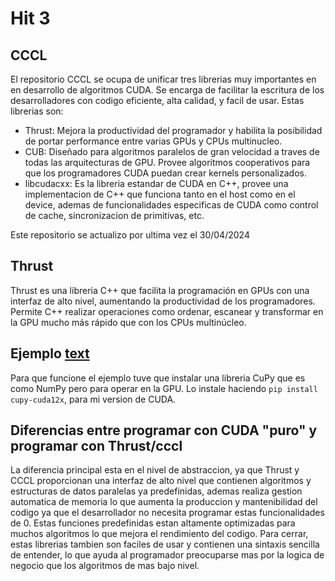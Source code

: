# Hit 3

## CCCL

El repositorio CCCL se ocupa de unificar tres librerias muy importantes en en desarrollo de algoritmos CUDA. Se encarga de facilitar la escritura de los desarrolladores con codigo eficiente, alta calidad, y facil de usar. Estas librerias son:

- Thrust: Mejora la productividad del programador y habilita la posibilidad de portar performance entre varias GPUs y CPUs multinucleo.
- CUB: Diseñado para algoritmos paralelos de gran velocidad a traves de todas las arquitecturas de GPU. Provee algoritmos cooperativos para que los programadores CUDA puedan crear kernels personalizados.
- libcudacxx: Es la libreria estandar de CUDA en C++, provee una implementacion de C++ que funciona tanto en el host como en el device, ademas de funcionalidades especificas de CUDA como control de cache, sincronizacion de primitivas, etc.

Este repositorio se actualizo por ultima vez el 30/04/2024

## Thrust

Thrust es una libreria C++ que facilita la programación en GPUs con una interfaz de alto nivel, aumentando la productividad de los programadores. Permite C++ realizar operaciones como ordenar, escanear y transformar en la GPU mucho más rápido que con los CPUs multinúcleo.

## Ejemplo [text](https://docs.nvidia.com/cuda/thrust/index.html#vectors)

Para que funcione el ejemplo tuve que instalar una libreria CuPy que es como NumPy pero para operar en la GPU. Lo instale haciendo `pip install cupy-cuda12x`, para mi version de CUDA.

## Diferencias entre programar con CUDA "puro" y programar con Thrust/cccl

La diferencia principal esta en el nivel de abstraccion, ya que Thrust y CCCL proporcionan una interfaz de alto nivel que contienen algoritmos y estructuras de datos paralelas ya predefinidas, ademas realiza gestion automatica de memoria lo que aumenta la produccion y mantenibilidad del codigo ya que el desarrollador no necesita programar estas funcionalidades de 0. Estas funciones predefinidas estan altamente optimizadas para muchos algoritmos lo que mejora el rendimiento del codigo.
Para cerrar, estas librerias tambien son faciles de usar y contienen una sintaxis sencilla de entender, lo que ayuda al programador preocuparse mas por la logica de negocio que los algoritmos de mas bajo nivel.
